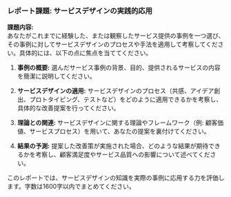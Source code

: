 ### レポート課題: サービスデザインの実践的応用

**課題内容:**  
あなたがこれまでに経験した、または観察したサービス提供の事例を一つ選び、その事例に対してサービスデザインのプロセスや手法を適用して考察してください。具体的には、以下の点に焦点を当ててください。

1. **事例の概要:** 選んだサービス事例の背景、目的、提供されるサービスの内容を簡潔に説明してください。

2. **サービスデザインの適用:** サービスデザインのプロセス（共感、アイデア創出、プロトタイピング、テストなど）をどのように適用できるかを考察し、具体的な改善提案を行ってください。

3. **理論との関連:** サービスデザインに関する理論やフレームワーク（例: 顧客価値、サービスプロセス）を用いて、あなたの提案を裏付けてください。

4. **結果の予測:** 提案した改善策が実施された場合、どのような結果が期待できるかを考察し、顧客満足度やサービス品質への影響について述べてください。

このレポートでは、サービスデザインの知識を実際の事例に応用する力を評価します。字数は1600字以内でまとめてください。